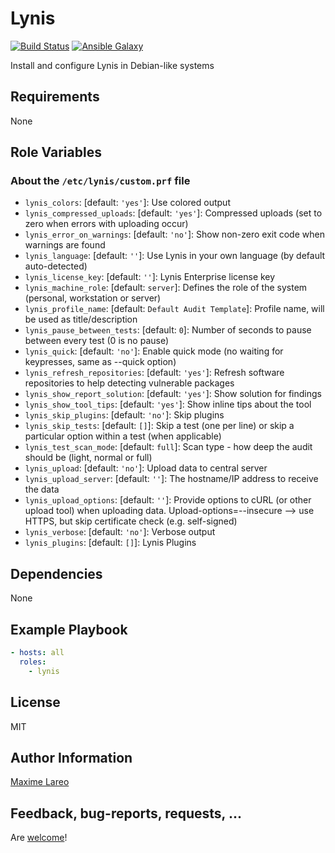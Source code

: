 Lynis
=====

[![Build Status](https://travis-ci.org/maxlareo/ansible-lynis.svg?branch=master)](https://travis-ci.org/maxlareo/ansible-lynis) [![Ansible Galaxy](http://img.shields.io/badge/ansible--galaxy-lynis-blue.svg)](https://galaxy.ansible.com/maxlareo/lynis/)

Install and configure Lynis in Debian-like systems

Requirements
------------

None

Role Variables
--------------

### About the `/etc/lynis/custom.prf` file

- `lynis_colors`: [default: `'yes'`]: Use colored output
- `lynis_compressed_uploads`: [default: `'yes'`]: Compressed uploads (set to zero when errors with uploading occur)
- `lynis_error_on_warnings`: [default: `'no'`]: Show non-zero exit code when warnings are found
- `lynis_language`: [default: `''`]: Use Lynis in your own language (by default auto-detected)
- `lynis_license_key`: [default: `''`]: Lynis Enterprise license key
- `lynis_machine_role`: [default: `server`]: Defines the role of the system (personal, workstation or server)
- `lynis_profile_name`: [default: `Default Audit Template`]: Profile name, will be used as title/description
- `lynis_pause_between_tests`: [default: `0`]: Number of seconds to pause between every test (0 is no pause)
- `lynis_quick`: [default: `'no'`]: Enable quick mode (no waiting for keypresses, same as --quick option)
- `lynis_refresh_repositories`: [default: `'yes'`]: Refresh software repositories to help detecting vulnerable packages
- `lynis_show_report_solution`: [default: `'yes'`]: Show solution for findings
- `lynis_show_tool_tips`: [default: `'yes'`]: Show inline tips about the tool
- `lynis_skip_plugins`: [default: `'no'`]: Skip plugins
- `lynis_skip_tests`: [default: `[]`]: Skip a test (one per line) or skip a particular option within a test (when applicable)
- `lynis_test_scan_mode`: [default: `full`]: Scan type - how deep the audit should be (light, normal or full)
- `lynis_upload`: [default: `'no'`]: Upload data to central server
- `lynis_upload_server`: [default: `''`]: The hostname/IP address to receive the data
- `lynis_upload_options`: [default: `''`]: Provide options to cURL (or other upload tool) when uploading data. Upload-options=--insecure   --> use HTTPS, but skip certificate check (e.g. self-signed)
- `lynis_verbose`: [default: `'no'`]: Verbose output
- `lynis_plugins`: [default: `[]`]: Lynis Plugins

Dependencies
------------

None

Example Playbook
----------------

```yaml
- hosts: all
  roles:
    - lynis
```

License
-------

MIT

Author Information
------------------

[Maxime Lareo](https://github.com/maxlareo)

Feedback, bug-reports, requests, ...
------------------------------------

Are [welcome](https://github.com/maxlareo/ansible-lynis/issues)!
